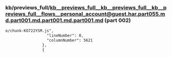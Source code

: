 ### kb/previews_full/kb__previews_full__kb__previews_full__kb__previews_full__flows__personal_account@guest.har.part055.md.part001.md.part001.md.part001.md (part 002)

```md
o/chunk-KO722YSM.js",
                  "lineNumber": 0,
                  "columnNumber": 5621
                },
                {
           
```

```
